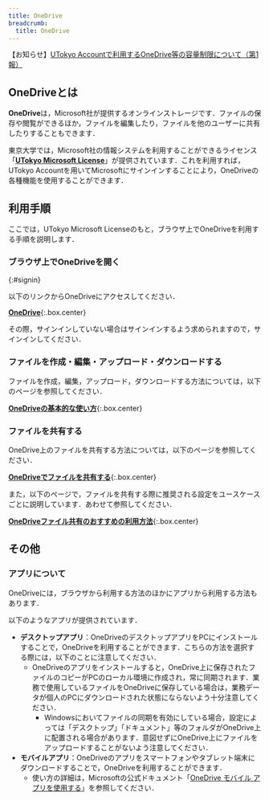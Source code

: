 ```yaml
---
title: OneDrive
breadcrumb:
  title: OneDrive
---
```


<div class="box--alert">
    【お知らせ】<a href="/notice/2023/1225-microsoft-storage/">UTokyo Accountで利用するOneDrive等の容量制限について（第1報）</a>
</div>

## OneDriveとは
**OneDrive**は，Microsoft社が提供するオンラインストレージです．ファイルの保存や閲覧ができるほか，ファイルを編集したり，ファイルを他のユーザーに共有したりすることもできます．

東京大学では，Microsoft社の情報システムを利用することができるライセンス「[**UTokyo Microsoft License**](..)」が提供されています．これを利用すれば，UTokyo Accountを用いてMicrosoftにサインインすることにより，OneDriveの各種機能を使用することができます．

## 利用手順
ここでは，UTokyo Microsoft Licenseのもと，ブラウザ上でOneDriveを利用する手順を説明します．

<!-- なお，UTokyo AccountでMicrosoftに初めてサインインする場合には，「[UTokyo Microsoft LicenseでWeb版のOfficeアプリを利用する](/microsoft/office/web#initial)」を参照し，「利用開始までの手順」に従って設定を作業を行ってください． -->

### ブラウザ上でOneDriveを開く
{:#signin}

以下のリンクからOneDriveにアクセスしてください．

**[OneDrive](https://univtokyo-my.sharepoint.com/)**{:.box.center}

その際，サインインしていない場合はサインインするよう求められますので，サインインしてください．

### ファイルを作成・編集・アップロード・ダウンロードする
ファイルを作成，編集，アップロード，ダウンロードする方法については，以下のページを参照してください．

**[OneDriveの基本的な使い方](basic)**{:.box.center}

### ファイルを共有する
OneDrive上のファイルを共有する方法については，以下のページを参照してください．

**[OneDriveでファイルを共有する](share)**{:.box.center}

また，以下のページで，ファイルを共有する際に推奨される設定をユースケースごとに説明しています．あわせて参照してください．

**[OneDriveファイル共有のおすすめの利用方法](recommendation)**{:.box.center}

## その他
### アプリについて
OneDriveには，ブラウザから利用する方法のほかにアプリから利用する方法もあります．

以下のようなアプリが提供されています．

- **デスクトップアプリ**：OneDriveのデスクトップアプリをPCにインストールすることで，OneDriveを利用することができます．こちらの方法を選択する際には，以下のことに注意してください．
    - OneDriveのアプリをインストールすると，OneDrive上に保存されたファイルのコピーがPCのローカル環境に作成され，常に同期されます．業務で使用しているファイルをOneDriveに保存している場合は，業務データが個人のPCにダウンロードされた状態にならないよう十分注意してください．
        - Windowsにおいてファイルの同期を有効にしている場合，設定によっては「デスクトップ」「ドキュメント」等のフォルダがOneDrive上に配置される場合があります．意図せずにOneDrive上にファイルをアップロードすることがないよう注意してください．
    <!-- - アプリのインストール方法については，「[UTokyo Microsoft LicenseでOfficeアプリをインストールして利用する](./install)」を参照してください．ただし，Windows 10 以降を利用している場合には，アプリが初めからインストールされています． -->
- **モバイルアプリ**：OneDriveのアプリをスマートフォンやタブレット端末にダウンロードすることで，OneDriveを利用することができます．
    - 使い方の詳細は，Microsoftの公式ドキュメント「[OneDrive モバイル アプリを使用する](https://support.microsoft.com/ja-jp/office/onedrive-%E3%83%A2%E3%83%90%E3%82%A4%E3%83%AB-%E3%82%A2%E3%83%97%E3%83%AA%E3%82%92%E4%BD%BF%E7%94%A8%E3%81%99%E3%82%8B-d26c1b0d-8047-42bf-9104-f6e9a3576e62)」を参照してください．

